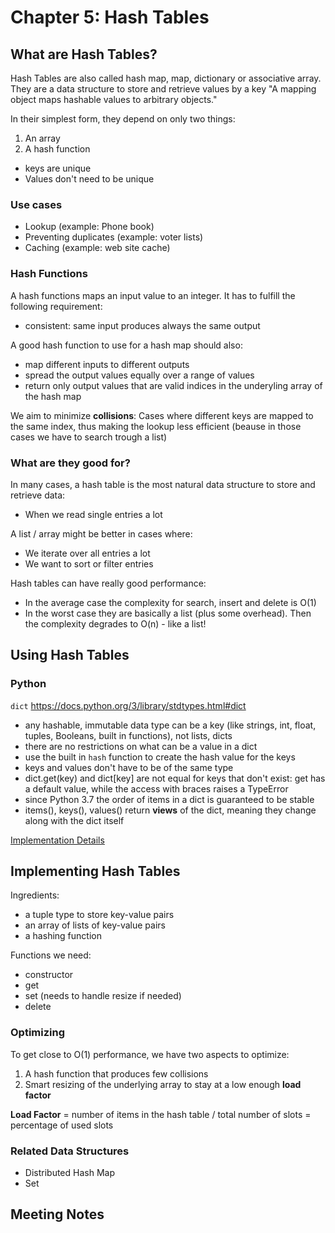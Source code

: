 # Chapter 5: Hash Tables

## What are Hash Tables?

Hash Tables are also called hash map, map, dictionary or associative array.
They are a data structure to store and retrieve values by a key
"A mapping object maps hashable values to arbitrary objects."

In their simplest form, they depend on only two things:
1. An array
2. A hash function

- keys are unique
- Values don't need to be unique

### Use cases
- Lookup (example: Phone book)
- Preventing duplicates (example: voter lists)
- Caching (example: web site cache)

### Hash Functions

A hash functions maps an input value to an integer.
It has to fulfill the following requirement:
- consistent: same input produces always the same output

A good hash function to use for a hash map should also:
- map different inputs to different outputs
- spread the output values equally over a range of values
- return only output values that are valid indices in the underyling array of the hash map

We aim to minimize **collisions**:
Cases where different keys are mapped to the same index, thus making the lookup less efficient (beause in those cases we have to search trough a list)


### What are they good for?

In many cases, a hash table is the most natural data structure to store and retrieve data:
- When we read single entries a lot

A list / array might be better in cases where:
- We iterate over all entries a lot
- We want to sort or filter entries

Hash tables can have really good performance:
- In the average case the complexity for search, insert and delete is O(1)
- In the worst case they are basically a list (plus some overhead). Then the complexity degrades to O(n) - like a list!

## Using Hash Tables

### Python

`dict`
https://docs.python.org/3/library/stdtypes.html#dict

- any hashable, immutable data type can be a key (like strings, int, float, tuples, Booleans, built in functions), not lists, dicts
- there are no restrictions on what can be a value in a dict
- use the built in `hash` function to create the hash value for the keys
- keys and values don't have to be of the same type
- dict.get(key) and dict[key] are not equal for keys that don't exist: get has a default value, while the access with braces raises a TypeError
- since Python 3.7 the order of items in a dict is guaranteed to be stable
- items(), keys(), values() return **views** of the dict, meaning they change along with the dict itself

[Implementation Details](http://www.laurentluce.com/posts/python-dictionary-implementation/)


## Implementing Hash Tables

Ingredients:
- a tuple type to store key-value pairs
- an array of lists of key-value pairs
- a hashing function

Functions we need:
- constructor
- get
- set (needs to handle resize if needed)
- delete

### Optimizing

To get close to O(1) performance, we have two aspects to optimize:
1. A hash function that produces few collisions
2. Smart resizing of the underlying array to stay at a low enough **load factor**

**Load Factor**
= number of items in the hash table / total number of slots
= percentage of used slots


### Related Data Structures

- Distributed Hash Map
- Set

## Meeting Notes
